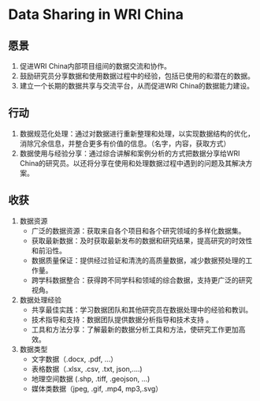 # Data Sharing in WRI China

## 愿景
1. 促进WRI China内部项目组间的数据交流和协作。 
2. 鼓励研究员分享数据和使用数据过程中的经验，包括已使用的和潜在的数据。 
3. 建立一个长期的数据共享与交流平台，从而促进WRI China的数据能力建设。 

## 行动
1. 数据规范化处理：通过对数据进行重新整理和处理，以实现数据结构的优化，消除冗余信息，并整合更多有价值的信息。（名字，内容，获取方式） 
2. 数据使用与经验分享：通过综合讲解和案例分析的方式把数据分享给WRI China的研究员。以还将分享在使用和处理数据过程中遇到的问题及其解决方案。 

## 收获
1. 数据资源 
    - 广泛的数据资源：获取来自各个项目和各个研究领域的多样化数据集。 
    - 获取最新数据：及时获取最新发布的数据和研究结果，提高研究的时效性和前沿性。 
    - 数据质量保证：提供经过验证和清洗的高质量数据，减少数据预处理的工作量。 
    - 跨学科数据整合：获得跨不同学科和领域的综合数据，支持更广泛的研究视角。 
2. 数据处理经验
    - 共享最佳实践：学习数据团队和其他研究员在数据处理中的经验和教训。
    - 技术指导和支持：数据团队提供数据分析指导和技术支持 。 
    - 工具和方法分享：了解最新的数据分析工具和方法，使研究工作更加高效。 
3. 数据类型
    - 文字数据（.docx, .pdf, …）
    - 表格数据（.xlsx, .csv, .txt, json,.…) 
    - 地理空间数据 (.shp, .tiff, .geojson, …) 
    - 媒体类数据（jpeg, .gif, .mp4, mp3,.svg） 
